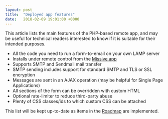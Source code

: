 ```yaml
---
layout: post
title:  "Deployed app features"
date:   2018-02-09 19:01:00 +0000
---
```


This article lists the main features of the PHP-based remote app, and may be useful
for technical readers interested to know if it is suitable for their intended purposes.

* All the code you need to run a form-to-email on your own LAMP server
* Installs under remote control from the [Missive app](https://missive-test.jondh.me.uk/)
* Supports SMTP and Sendmail mail transfer
* SMTP sending includes support for standard SMTP and TLS or SSL encryption
* Messages are sent in an AJAX operation (may be helpful for Single Page Applications)
* All sections of the form can be overridden with custom HTML
* Optional rate-limiter to reduce third-party abuse
* Plenty of CSS classes/ids to which custom CSS can be attached

This list will be kept up-to-date as items in the
[Roadmap](http://localhost:4000/2018/02/09/roadmap.html) are implemented.
